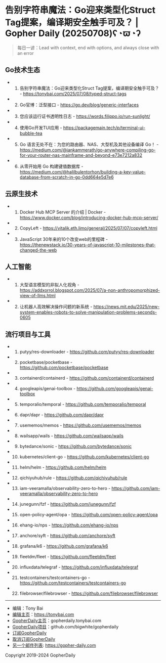 # 告别字符串魔法：Go迎来类型化Struct Tag提案，编译期安全触手可及？ | Gopher Daily (20250708)ʕ◔ϖ◔ʔ

>每日一谚：Lead with context, end with options, and always close with an error

## Go技术生态


- 1. 告别字符串魔法：Go迎来类型化Struct Tag提案，编译期安全触手可及？ - https://tonybai.com/2025/07/08/typed-struct-tags

- 2. Go官博：泛型接口 - https://go.dev/blog/generic-interfaces

- 3. 您应该运行证书透明性日志 - https://words.filippo.io/run-sunlight/

- 4. 使用Go开发TUI应用 - https://packagemain.tech/p/terminal-ui-bubble-tea

- 5. Go 语言无处不在：为您的路由器、NAS、大型机及其他设备编译 Go！ - https://medium.com/@jankammerath/go-anywhere-compiling-go-for-your-router-nas-mainframe-and-beyond-e73e7212a832

- 6. 从零开始用 Go 构建键值数据库 - https://medium.com/@halilbulentorhon/building-a-key-value-database-from-scratch-in-go-0dd664e5d7e6


## 云原生技术


- 1. Docker Hub MCP Server 的介绍 | Docker - https://www.docker.com/blog/introducing-docker-hub-mcp-server/

- 2. CopyLeft - https://vitalik.eth.limo/general/2025/07/07/copyleft.html

- 3. JavaScript 30年来的10个改变web的里程碑 - https://thenewstack.io/30-years-of-javascript-10-milestones-that-changed-the-web


## 人工智能


- 1. 大型语言模型的非拟人化视角 - https://addxorrol.blogspot.com/2025/07/a-non-anthropomorphized-view-of-llms.html

- 2. 让机器人高效解决操作问题的新系统 - https://news.mit.edu/2025/new-system-enables-robots-to-solve-manipulation-problems-seconds-0605


## 流行项目与工具


- 1. putyy/res-downloader - https://github.com/putyy/res-downloader

- 2. pocketbase/pocketbase - https://github.com/pocketbase/pocketbase

- 3. containerd/containerd - https://github.com/containerd/containerd

- 4. googleapis/genai-toolbox - https://github.com/googleapis/genai-toolbox

- 5. temporalio/temporal - https://github.com/temporalio/temporal

- 6. dapr/dapr - https://github.com/dapr/dapr

- 7. usememos/memos - https://github.com/usememos/memos

- 8. wailsapp/wails - https://github.com/wailsapp/wails

- 9. bytedance/sonic - https://github.com/bytedance/sonic

- 10. kubernetes/client-go - https://github.com/kubernetes/client-go

- 11. helm/helm - https://github.com/helm/helm

- 12. qichiyuhub/rule - https://github.com/qichiyuhub/rule

- 13. iam-veeramalla/observability-zero-to-hero - https://github.com/iam-veeramalla/observability-zero-to-hero

- 14. junegunn/fzf - https://github.com/junegunn/fzf

- 15. open-policy-agent/opa - https://github.com/open-policy-agent/opa

- 16. ehang-io/nps - https://github.com/ehang-io/nps

- 17. anchore/syft - https://github.com/anchore/syft

- 18. grafana/k6 - https://github.com/grafana/k6

- 19. fleetdm/fleet - https://github.com/fleetdm/fleet

- 20. influxdata/telegraf - https://github.com/influxdata/telegraf

- 21. testcontainers/testcontainers-go - https://github.com/testcontainers/testcontainers-go

- 22. filebrowser/filebrowser - https://github.com/filebrowser/filebrowser


----

- 编辑：Tony Bai
- [编辑主页](https://tonybai.com)：https://tonybai.com
- [GopherDaily主页](https://gopherdaily.tonybai.com)：gopherdaily.tonybai.com
- [GopherDaily项目](https://github.com/bigwhite/gopherdaily)：github.com/bigwhite/gopherdaily
- [订阅GopherDaily](https://gopherdaily.tonybai.com/subscribe)
- [取消订阅GopherDaily](https://gopherdaily.tonybai.com/unsubscribe)
- [另一个邮件列表](https://gopher-daily.com): https://gopher-daily.com

Copyright 2019-2024 GopherDaily
